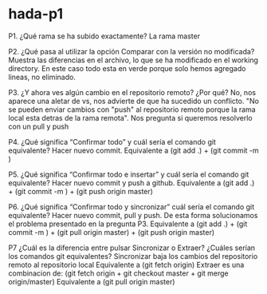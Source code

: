 # hada-p1

P1. ¿Qué rama se ha subido exactamente?
La rama master

P2. ¿Qué pasa al utilizar la opción Comparar con la versión no modificada?
Muestra las diferencias en el archivo, lo que se ha modificado en el working directory.
En este caso todo esta en verde porque solo hemos agregado lineas, no eliminado.

P3. ¿Y ahora ves algún cambio en el repositorio remoto? ¿Por qué?
No, nos aparece una aletar de vs, nos advierte de que ha sucedido un conflicto.
"No se pueden enviar cambios con "push" al repositorio remoto porque la rama local esta detras de la rama remota".
Nos pregunta si queremos resolverlo con un pull y push

P4. ¿Qué significa “Confirmar todo” y cuál sería el comando git equivalente?
Hacer nuevo commit.
Equivalente a (git add .) + (git commit -m <msg>)

P5. ¿Qué significa “Confirmar todo e insertar” y cuál sería el comando git equivalente?
Hacer nuevo commit y push a github.
Equivalente a (git add .) + (git commit -m <msg>) + (git push origin master)

P6. ¿Qué significa “Confirmar todo y sincronizar” cuál sería el comando git equivalente?
Hacer nuevo commit, pull y push.
De esta forma solucionamos el problema presentado en la pregunta P3.
Equivalente a (git add .) + (git commit -m <msg>) + (git pull origin master) + (git push origin master)

P7  ¿Cuál  es  la  diferencia  entre  pulsar Sincronizar o Extraer? ¿Cuáles serían los comandos git equivalentes?
Sincronizar baja los cambios del repositorio remoto al repositorio local
Equivalente a (git fetch origin) 
Extraer es una combinacion de: (git fetch origin + git checkout master + git merge origin/master)
Equivalente a (git pull origin master)
